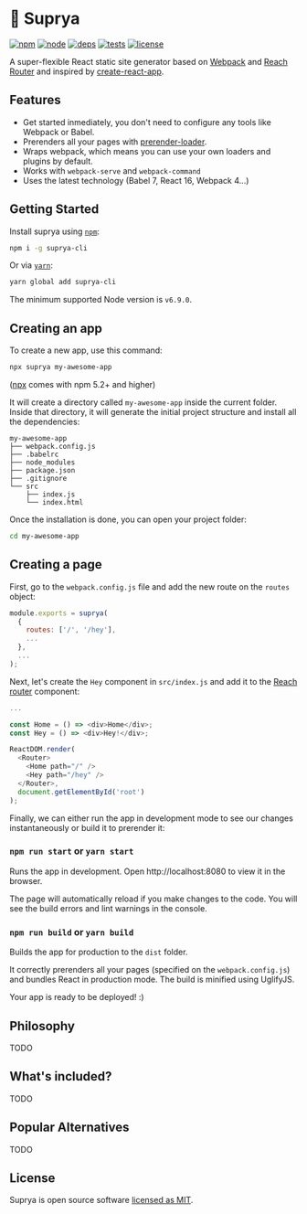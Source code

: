 # :gem: Suprya

[![npm][npm]][npm-url]
[![node][node]][node-url]
[![deps][deps]][deps-url]
[![tests][tests]][tests-url]
[![license][license]][license-url]

A super-flexible React static site generator based on [Webpack](https://webpack.js.org/) and [Reach Router](https://reach.tech/router) and inspired by [create-react-app](https://github.com/facebook/create-react-app).

## Features

- Get started inmediately, you don't need to configure any tools like Webpack or Babel.
- Prerenders all your pages with [prerender-loader](https://github.com/GoogleChromeLabs/prerender-loader/).
- Wraps webpack, which means you can use your own loaders and plugins by default.
- Works with `webpack-serve` and `webpack-command`
- Uses the latest technology (Babel 7, React 16, Webpack 4...)

## Getting Started

Install suprya using [`npm`](https://www.npmjs.com/):

```bash
npm i -g suprya-cli
```

Or via [`yarn`](https://yarnpkg.com/en/package/suprya-cli):

```bash
yarn global add suprya-cli
```

The minimum supported Node version is `v6.9.0`.

## Creating an app

To create a new app, use this command:

```bash
npx suprya my-awesome-app
```

([npx](https://medium.com/@maybekatz/introducing-npx-an-npm-package-runner-55f7d4bd282b) comes with npm 5.2+ and higher)

It will create a directory called `my-awesome-app` inside the current folder.
Inside that directory, it will generate the initial project structure and install all the dependencies:

```
my-awesome-app
├── webpack.config.js
├── .babelrc
├── node_modules
├── package.json
├── .gitignore
└── src
    ├── index.js
    └── index.html
```

Once the installation is done, you can open your project folder:

```bash
cd my-awesome-app
```

## Creating a page

First, go to the `webpack.config.js` file and add the new route on the `routes` object:

```js
module.exports = suprya(
  {
    routes: ['/', '/hey'],
    ...
  },
  ...
);
```

Next, let's create the `Hey` component in `src/index.js` and add it to the [Reach router](https://reach.tech/router) component:

```js
...

const Home = () => <div>Home</div>;
const Hey = () => <div>Hey!</div>;

ReactDOM.render(
  <Router>
    <Home path="/" />
    <Hey path="/hey" />
  </Router>,
  document.getElementById('root')
);
```

Finally, we can either run the app in development mode to see our changes instantaneously or build it to prerender it:

### `npm run start` or `yarn start`

Runs the app in development. Open http://localhost:8080 to view it in the browser.

The page will automatically reload if you make changes to the code. You will see the build errors and lint warnings in the console.

### `npm run build` or `yarn build`

Builds the app for production to the `dist` folder.

It correctly prerenders all your pages (specified on the `webpack.config.js`) and bundles React in production mode. The build is minified using UglifyJS.

Your app is ready to be deployed! :)

## Philosophy

TODO

## What's included?

TODO

## Popular Alternatives

TODO

## License

Suprya is open source software [licensed as MIT](LICENSE).

[npm]: https://img.shields.io/npm/v/suprya-cli.svg
[npm-url]: https://npmjs.com/package/suprya-cli
[node]: https://img.shields.io/node/v/suprya-cli.svg
[node-url]: https://nodejs.org
[deps]: https://img.shields.io/david/suprya/suprya.svg
[deps-url]: https://david-dm.org/suprya/suprya
[tests]: https://img.shields.io/travis/suprya/suprya/master.svg
[tests-url]: https://travis-ci.org/suprya/suprya
[license-url]: LICENSE
[license]: https://img.shields.io/github/license/suprya/suprya.svg